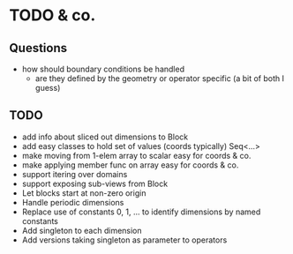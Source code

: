 # TODO & co.

## Questions
* how should boundary conditions be handled
  - are they defined by the geometry or operator specific (a bit of both I
    guess)

## TODO
* add info about sliced out dimensions to Block
* add easy classes to hold set of values (coords typically) Seq<...>
* make moving from 1-elem array to scalar easy for coords & co.
* make applying member func on array easy for coords & co.
* support itering over domains
* support exposing sub-views from Block
* Let blocks start at non-zero origin
* Handle periodic dimensions
* Replace use of constants 0, 1, ... to identify dimensions by named constants
* Add singleton to each dimension
* Add versions taking singleton as parameter to operators
